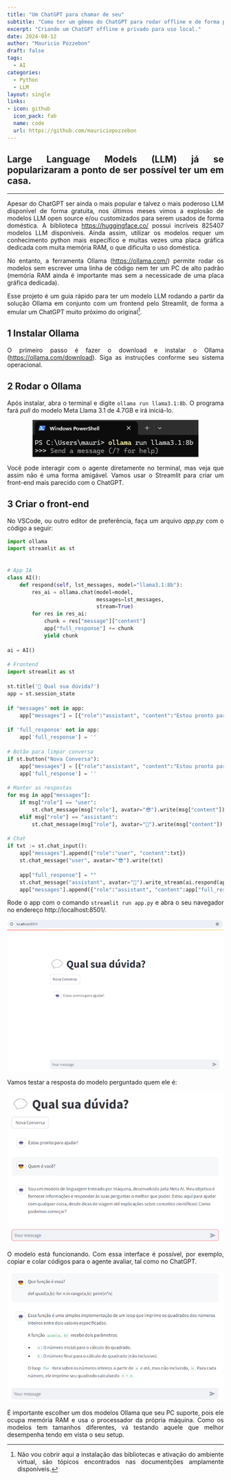```yaml
---
title: "Um ChatGPT para chamar de seu"
subtitle: "Como ter um gêmeo do ChatGPT para rodar offline e de forma privada"
excerpt: "Criando um ChatGPT offline e privado para uso local."
date: 2024-08-12
author: "Mauricio Pozzebon"
draft: false
tags:
  - AI
categories:
  - Python
  - LLM
layout: single
links:
- icon: github
  icon_pack: fab
  name: code
  url: https://github.com/mauriciopozzebon
---
```

<style>body {text-align: justify}</style>

<!--{{< here >}}-->

<!--![Formspree Logo](formspree-logo.png)-->

## Large Language Models (LLM) já se popularizaram a ponto de ser possível ter um em casa.

---

Apesar do ChatGPT ser ainda o mais popular e talvez o mais poderoso LLM disponível de forma gratuita, nos últimos meses vimos a explosão de modelos LLM open source e/ou customizados para serem usados de forma doméstica. A biblioteca https://huggingface.co/ possui incríveis 825407 modelos LLM disponíveis. Ainda assim, utilizar os modelos requer um conhecimento python mais específico e muitas vezes uma placa gráfica dedicada com muita memória RAM, o que dificulta o uso doméstica.

No entanto, a ferramenta Ollama (https://ollama.com/) permite rodar os modelos sem escrever uma linha de código nem ter um PC de alto padrão (memória RAM ainda é importante mas sem a necessicade de uma placa gráfica dedicada).

Esse projeto é um guia rápido para ter um modelo LLM rodando a partir da solução Ollama em conjunto com um frontend pelo Streamlit, de forma a emular um ChatGPT muito próximo do original[^1].

## 1 Instalar Ollama

O primeiro passo é fazer o download e instalar o Ollama (https://ollama.com/download). Siga as instruções conforme seu sistema operacional.

## 2 Rodar o Ollama

Após instalar, abra o terminal e digite `ollama run llama3.1:8b`. O programa fará *pull* do modelo Meta Llama 3.1 de 4.7GB e irá iniciá-lo.

<span style="display:block;text-align:center">![Ollama rodando no terminal](ollama.png)</span>


Você pode interagir com o agente diretamente no terminal, mas veja que assim não é uma forma amigável. Vamos usar o Streamlit para criar um front-end mais parecido com o ChatGPT.


## 3 Criar o front-end

No VSCode, ou outro editor de preferência, faça um arquivo *app.py* com o código a seguir:

```python
import ollama
import streamlit as st


# App IA
class AI():
	def respond(self, lst_messages, model="llama3.1:8b"):
		res_ai = ollama.chat(model=model, 
							 messages=lst_messages,
                  			 stream=True)
		for res in res_ai:
			chunk = res["message"]["content"]
			app["full_response"] += chunk
			yield chunk

ai = AI()

# Frontend
import streamlit as st

st.title('💬 Qual sua dúvida?')
app = st.session_state

if "messages" not in app:
    app["messages"] = [{"role":"assistant", "content":"Estou pronto para ajudar!"}]

if 'full_response' not in app:
    app['full_response'] = '' 

# Botão para limpar conversa
if st.button("Nova Conversa"):
    app["messages"] = [{"role":"assistant", "content":"Estou pronto para ajudar!"}]
    app['full_response'] = ''

# Manter as respostas
for msg in app["messages"]:
    if msg["role"] == "user":
        st.chat_message(msg["role"], avatar="😎").write(msg["content"])
    elif msg["role"] == "assistant":
        st.chat_message(msg["role"], avatar="👾").write(msg["content"])

# Chat
if txt := st.chat_input():
    app["messages"].append({"role":"user", "content":txt})
    st.chat_message("user", avatar="😎").write(txt)

    app["full_response"] = ""
    st.chat_message("assistant", avatar="👾").write_stream(ai.respond(app["messages"]))
    app["messages"].append({"role":"assistant", "content":app["full_response"]})
```

Rode o app com o comando `streamlit run app.py` e abra o seu navegador no endereço http://localhost:8501/.

<span style="display:block;text-align:center">![streamlit](front-end.png)</span>


Vamos testar a resposta do modelo perguntado quem ele é:

<span style="display:block;text-align:center">![llama](llama.png)</span>

O modelo está funcionando. Com essa interface é possível, por exemplo, copiar e colar códigos para o agente avaliar, tal como no ChatGPT.

<span style="display:block;text-align:center">![exemplo](exemplo.png)</span>


É importante escolher um dos modelos Ollama que seu PC suporte, pois ele ocupa memória RAM e usa o processador da própria máquina. Como os modelos tem tamanhos diferentes, vá testando aquele que melhor desempenha tendo em vista o seu setup.

[^1]: Não vou cobrir aqui a instalação das bibliotecas e ativação do ambiente virtual, são tópicos encontrados nas documentções amplamente disponíveis.


<!--This theme has a **form-to-email** feature built in, thanks to the simple Formspree integration. All you need to activate the form is a valid recipient email address saved in the front matter of the form
(`/content/forms/contact.md`). Of course, the example shown below (`your@email.here`) must not be used. Please use your actual email address.

```toml
# please replace with a valid Formspree form id or email address
formspree_form_id: your@email.here
```

Update that file and you're ready to begin receiving submissions. Just submit
the active form for the first time, and complete the email address verification
step with Formspree, and your contact form is live. The next time someone
fills it out, the submission will land in your inbox.

### Multiple Layouts

The files included with the theme have a contact page ready for copy/paste, or
you can type `hugo new forms/contact.md` and you're off to the races. There are two
layouts for `forms` – `split-right`, and `split-left` – you guessed it, one puts
the form on the right and the other on the left. You just fill out the front
matter, and the rest is automatic.

```toml
# layout options: split-right or split-left
layout: split-right
```


Both layouts display the page title and description opposite the form, and you
can also choose to show your social icon links if you have those configured in
the `config.toml` file.-->


